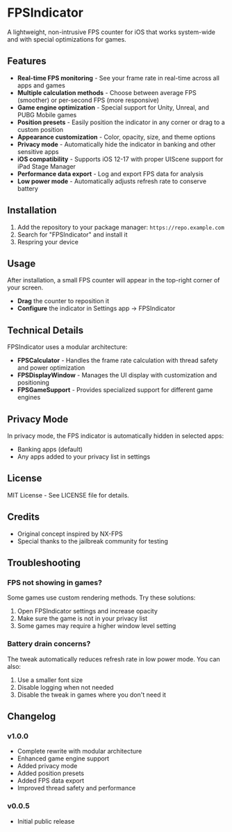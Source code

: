 # FPSIndicator

A lightweight, non-intrusive FPS counter for iOS that works system-wide and with special optimizations for games.

## Features

- **Real-time FPS monitoring** - See your frame rate in real-time across all apps and games
- **Multiple calculation methods** - Choose between average FPS (smoother) or per-second FPS (more responsive)
- **Game engine optimization** - Special support for Unity, Unreal, and PUBG Mobile games
- **Position presets** - Easily position the indicator in any corner or drag to a custom position
- **Appearance customization** - Color, opacity, size, and theme options
- **Privacy mode** - Automatically hide the indicator in banking and other sensitive apps
- **iOS compatibility** - Supports iOS 12-17 with proper UIScene support for iPad Stage Manager
- **Performance data export** - Log and export FPS data for analysis
- **Low power mode** - Automatically adjusts refresh rate to conserve battery

## Installation

1. Add the repository to your package manager: `https://repo.example.com`
2. Search for "FPSIndicator" and install it
3. Respring your device

## Usage

After installation, a small FPS counter will appear in the top-right corner of your screen.

- **Drag** the counter to reposition it
- **Configure** the indicator in Settings app → FPSIndicator

## Technical Details

FPSIndicator uses a modular architecture:

- **FPSCalculator** - Handles the frame rate calculation with thread safety and power optimization
- **FPSDisplayWindow** - Manages the UI display with customization and positioning
- **FPSGameSupport** - Provides specialized support for different game engines

## Privacy Mode

In privacy mode, the FPS indicator is automatically hidden in selected apps:

- Banking apps (default)
- Any apps added to your privacy list in settings

## License

MIT License - See LICENSE file for details.

## Credits

- Original concept inspired by NX-FPS
- Special thanks to the jailbreak community for testing

## Troubleshooting

### FPS not showing in games?

Some games use custom rendering methods. Try these solutions:

1. Open FPSIndicator settings and increase opacity
2. Make sure the game is not in your privacy list
3. Some games may require a higher window level setting

### Battery drain concerns?

The tweak automatically reduces refresh rate in low power mode. You can also:

1. Use a smaller font size
2. Disable logging when not needed
3. Disable the tweak in games where you don't need it

## Changelog

### v1.0.0
- Complete rewrite with modular architecture
- Enhanced game engine support
- Added privacy mode
- Added position presets
- Added FPS data export
- Improved thread safety and performance

### v0.0.5
- Initial public release
